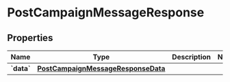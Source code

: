 
# PostCampaignMessageResponse

## Properties
| Name | Type | Description | Notes |
| ------------ | ------------- | ------------- | ------------- |
| **&#x60;data&#x60;** | [**PostCampaignMessageResponseData**](PostCampaignMessageResponseData.md) |  |  |



